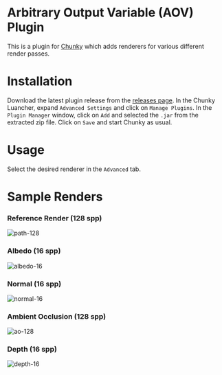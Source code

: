 # Arbitrary Output Variable (AOV) Plugin
This is a plugin for [Chunky](https://github.com/chunky-dev/chunky) which adds renderers for various different render passes.

# Installation
Download the latest plugin release from the [releases page](https://github.com/chunky-dev/chunky-aov/releases). In the Chunky Luancher, expand `Advanced Settings` and click on `Manage Plugins`. In the `Plugin Manager` window, click on `Add` and selected the `.jar` from the extracted zip file. Click on `Save` and start Chunky as usual.

# Usage
Select the desired renderer in the `Advanced` tab.

# Sample Renders

### Reference Render (128 spp)
![path-128](https://user-images.githubusercontent.com/42661490/181413541-dfd44c99-1250-4849-a3c8-feff1f0a2360.png)

### Albedo (16 spp)
![albedo-16](https://user-images.githubusercontent.com/42661490/181415405-cae5a0ae-9c7a-43cc-adc1-027210b433ba.png)

### Normal (16 spp)
![normal-16](https://user-images.githubusercontent.com/42661490/181414754-3c03bb9e-beec-44f8-b345-5acf861f7eb0.png)

### Ambient Occlusion (128 spp)
![ao-128](https://user-images.githubusercontent.com/42661490/181414332-770eb3e1-1e2a-4065-b023-2ef4d0285c26.png)

### Depth (16 spp)
![depth-16](https://user-images.githubusercontent.com/42661490/181414717-6249a61a-95cf-4550-a58f-46eca92ad511.png)
